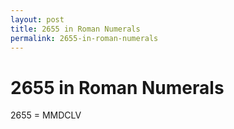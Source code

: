 ```yaml
---
layout: post
title: 2655 in Roman Numerals
permalink: 2655-in-roman-numerals
---
```


# 2655 in Roman Numerals

2655 = MMDCLV
